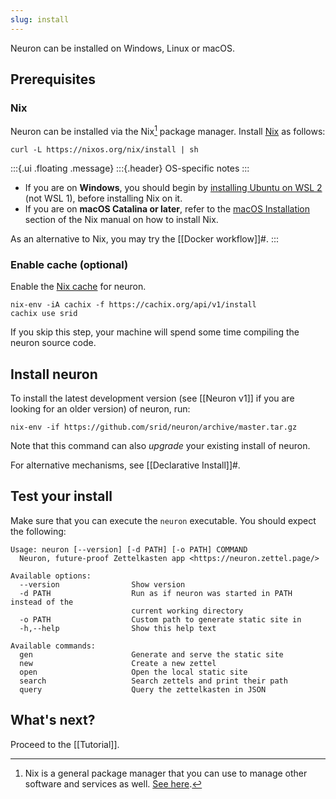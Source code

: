 ```yaml
---
slug: install
---
```


Neuron can be installed on Windows, Linux or macOS.

## Prerequisites

### Nix

Neuron can be installed via the Nix[^nix] package manager. Install [Nix](https://nixos.org/) as follows:

```shell
curl -L https://nixos.org/nix/install | sh
```

:::{.ui .floating .message}
:::{.header}
OS-specific notes
:::

* If you are on **Windows**, you should begin by [installing Ubuntu on WSL 2](https://docs.microsoft.com/en-us/windows/wsl/install-win10) (not WSL 1), before installing Nix on it.
* If you are on **macOS Catalina or later**, refer to the [macOS Installation](https://nixos.org/manual/nix/stable/#sect-macos-installation) section of the Nix manual on how to install Nix.

As an alternative to Nix, you may try the [[Docker workflow]]#.
:::

[staticbin]: https://github.com/srid/neuron/releases/download/1.0.1.0/neuron-1.0.1.0-linux.tar.gz
 
### Enable cache (optional)

Enable the [Nix cache](https://srid.cachix.org/) for neuron.

```shell
nix-env -iA cachix -f https://cachix.org/api/v1/install
cachix use srid
```

If you skip this step, your machine will spend some time compiling the neuron source code.

## Install neuron

To install the latest development version (see [[Neuron v1]] if you are looking for an older version) of neuron, run:

```shell
nix-env -if https://github.com/srid/neuron/archive/master.tar.gz
```

Note that this command can also *upgrade* your existing install of neuron.

For alternative mechanisms, see [[Declarative Install]]#.

## Test your install

Make sure that you can execute the `neuron` executable. You should expect the following:

```
Usage: neuron [--version] [-d PATH] [-o PATH] COMMAND
  Neuron, future-proof Zettelkasten app <https://neuron.zettel.page/>

Available options:
  --version                Show version
  -d PATH                  Run as if neuron was started in PATH instead of the
                           current working directory
  -o PATH                  Custom path to generate static site in
  -h,--help                Show this help text

Available commands:
  gen                      Generate and serve the static site
  new                      Create a new zettel
  open                     Open the local static site
  search                   Search zettels and print their path
  query                    Query the zettelkasten in JSON
```

## What's next?

Proceed to the [[Tutorial]].

[^nix]: Nix is a general package manager that you can use to manage other software and services as well. [See here](https://github.com/srid/neuron/issues/193#issuecomment-629557917).
